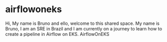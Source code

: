 # airflowoneks
Hi, My name is Bruno and ello, welcome to this shared space.
My name is Bruno, I am an SRE in Brazil and I am currently on a journey to learn how to create a pipeline in Airflow on EKS.
AirflowOnEKS
